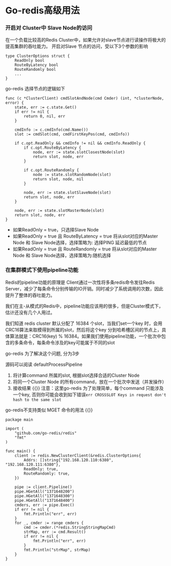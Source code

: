 # Go-redis高级用法


### 开启对 Cluster中 Slave Node的访问
在一个负载比较高的Redis Cluster中，如果允许对slave节点进行读操作将极大的提高集群的吞吐能力。
开启对Slave 节点的访问，受以下3个参数的影响
```
type ClusterOptions struct {
    ReadOnly bool
    RouteByLatency bool
    RouteRandomly bool
    ... 
}
```
go-redis 选择节点的逻辑如下
```
func (c *ClusterClient) cmdSlotAndNode(cmd Cmder) (int, *clusterNode, error) {
    state, err := c.state.Get()
    if err != nil {
        return 0, nil, err
    }

    cmdInfo := c.cmdInfo(cmd.Name())
    slot := cmdSlot(cmd, cmdFirstKeyPos(cmd, cmdInfo))

    if c.opt.ReadOnly && cmdInfo != nil && cmdInfo.ReadOnly {
        if c.opt.RouteByLatency {
            node, err := state.slotClosestNode(slot)
            return slot, node, err
        }

        if c.opt.RouteRandomly {
            node := state.slotRandomNode(slot)
            return slot, node, nil
        }

        node, err := state.slotSlaveNode(slot)
        return slot, node, err
    }

    node, err := state.slotMasterNode(slot)
    return slot, node, err
}
```
* 如果ReadOnly = true，只选择Slave Node
* 如果ReadOnly = true 且 RouteByLatency = true 将从slot对应的Master Node 和 Slave Node选择，选择策略为: 选择PING 延迟最低的节点
* 如果ReadOnly = true 且 RouteRandomly = true 将从slot对应的Master Node 和 Slave Node选择，选择策略为:随机选择

### 在集群模式下使用pipeline功能
Redis的pipeline功能的原理是 Client通过一次性将多条redis命令发往Redis Server，减少了每条命令分别传输的IO开销。同时减少了系统调用的次数，因此提升了整体的吞吐能力。

我们在主-从模式的Redis中，pipeline功能应该用的很多，但是Cluster模式下，估计还没有几个人用过。

我们知道 redis cluster 默认分配了 16384 个slot，当我们set一个key 时，会用CRC16算法来取模得到所属的slot，然后将这个key 分到哈希槽区间的节点上，具体算法就是：CRC16(key) % 16384。如果我们使用pipeline功能，一个批次中包含的多条命令，每条命令涉及的key可能属于不同的slot

go-redis 为了解决这个问题, 分为3步

源码可以阅读 defaultProcessPipeline

1. 将计算command 所属的slot, 根据slot选择合适的Cluster Node
2. 将同一个Cluster Node 的所有command，放在一个批次中发送（并发操作）
3. 接收结果
{{<admonition >}}
注意：这里go-redis 为了处理简单，每个command 只能涉及一个key, 否则你可能会收到如下错误`err CROSSSLOT Keys in request don't hash to the same slot`

go-redis不支持类似 MGET 命令的用法
{{</admonition >}}
```
package main

import (
    "github.com/go-redis/redis"
    "fmt"
)

func main() {
    client := redis.NewClusterClient(&redis.ClusterOptions{
        Addrs: []string{"192.168.120.110:6380", "192.168.120.111:6380"},
        ReadOnly: true,
        RouteRandomly: true,
    })

    pipe := client.Pipeline()
    pipe.HGetAll("1371648200")
    pipe.HGetAll("1371648300")
    pipe.HGetAll("1371648400")
    cmders, err := pipe.Exec()
    if err != nil {
        fmt.Println("err", err)
    }
    for _, cmder := range cmders {
        cmd := cmder.(*redis.StringStringMapCmd)
        strMap, err := cmd.Result()
        if err != nil {
            fmt.Println("err", err)
        }
        fmt.Println("strMap", strMap)
    }
}
```
